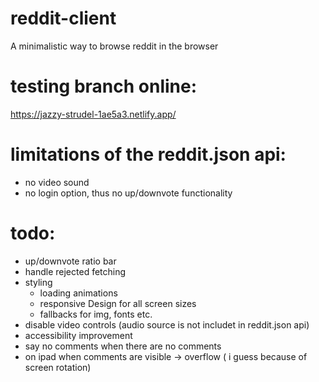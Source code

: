 # reddit-client
A minimalistic way to browse reddit in the browser

# testing branch online:
https://jazzy-strudel-1ae5a3.netlify.app/

# limitations of the reddit.json api:
- no video sound
- no login option, thus no up/downvote functionality

# todo:

- up/downvote ratio bar
- handle rejected fetching
- styling
    - loading animations
    - responsive Design for all screen sizes
    - fallbacks for img, fonts etc.
- disable video controls (audio source is not includet in reddit.json api)
- accessibility improvement
- say no comments when there are no comments
- on ipad when comments are visible -> overflow ( i guess because of screen rotation)
